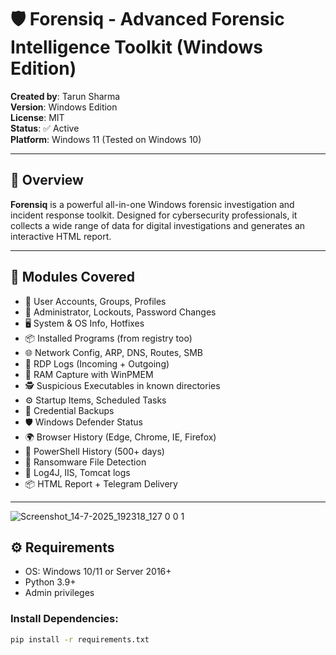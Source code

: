 # 🛡️ Forensiq - Advanced Forensic Intelligence Toolkit (Windows Edition)

**Created by**: Tarun Sharma  
**Version**: Windows Edition  
**License**: MIT  
**Status**: ✅ Active  
**Platform**: Windows 11 (Tested on Windows 10)

---

## 🚀 Overview

**Forensiq** is a powerful all-in-one Windows forensic investigation and incident response toolkit. Designed for cybersecurity professionals, it collects a wide range of data for digital investigations and generates an interactive HTML report.

---

## 🧩 Modules Covered

- 👤 User Accounts, Groups, Profiles
- 🔐 Administrator, Lockouts, Password Changes
- 🖥️ System & OS Info, Hotfixes
- 📦 Installed Programs (from registry too)
- 🌐 Network Config, ARP, DNS, Routes, SMB
- 🔐 RDP Logs (Incoming + Outgoing)
- 🧠 RAM Capture with WinPMEM
- 🕵️ Suspicious Executables in known directories
- ⚙️ Startup Items, Scheduled Tasks
- 🔐 Credential Backups
- 🛡️ Windows Defender Status
- 🌍 Browser History (Edge, Chrome, IE, Firefox)
- 🧬 PowerShell History (500+ days)
- 🧯 Ransomware File Detection
- 📁 Log4J, IIS, Tomcat logs
- 📦 HTML Report + Telegram Delivery

---
![Screenshot_14-7-2025_192318_127 0 0 1](https://github.com/user-attachments/assets/b31249f7-9812-4f4f-a497-beb9aa935c81)

## ⚙️ Requirements

- OS: Windows 10/11 or Server 2016+
- Python 3.9+
- Admin privileges

### Install Dependencies:

```bash
pip install -r requirements.txt
```
